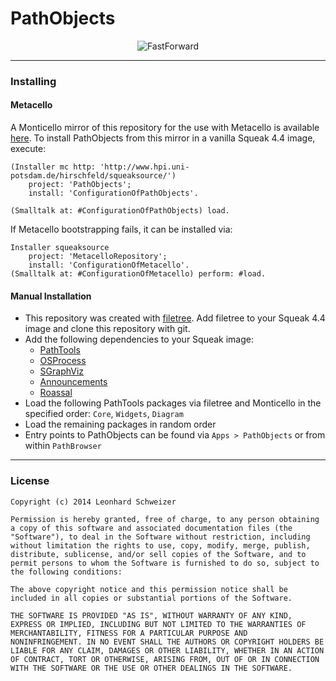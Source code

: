 PathObjects
===========

<p align="center">
  <img src="https://leoschweizer.github.io/PathObjects/PathObjects.png" alt="FastForward"/>
</p>

***

### Installing

#### Metacello

A Monticello mirror of this repository for the use with Metacello is available [here](http://www.hpi.uni-potsdam.de/hirschfeld/squeaksource/PathObjects). 
To install PathObjects from this mirror in a vanilla Squeak 4.4 image, execute:
```smalltalk
(Installer mc http: 'http://www.hpi.uni-potsdam.de/hirschfeld/squeaksource/')
	project: 'PathObjects';
	install: 'ConfigurationOfPathObjects'.

(Smalltalk at: #ConfigurationOfPathObjects) load.
```

If Metacello bootstrapping fails, it can be installed via:
```smalltalk
Installer squeaksource
	project: 'MetacelloRepository';
	install: 'ConfigurationOfMetacello'. 
(Smalltalk at: #ConfigurationOfMetacello) perform: #load.
```

#### Manual Installation

- This repository was created with [filetree](https://github.com/dalehenrich/filetree). Add filetree to your Squeak 4.4 image and clone this repository with git.
- Add the following dependencies to your Squeak image:
    - [PathTools](http://www.hpi.uni-potsdam.de/hirschfeld/squeaksource/PathTools/)
    - [OSProcess](http://wiki.squeak.org/squeak/708)
    - [SGraphViz](https://github.com/leoschweizer/SGraphViz)
    - [Announcements](http://www.squeaksource.com/AXAnnouncements/)
    - [Roassal](http://www.moosetechnology.org/tools/roassal)
- Load the following PathTools packages via filetree and Monticello in the specified order: `Core`, `Widgets`, `Diagram`
- Load the remaining packages in random order
- Entry points to PathObjects can be found via `Apps > PathObjects` or from within `PathBrowser`

***

### License

```
Copyright (c) 2014 Leonhard Schweizer

Permission is hereby granted, free of charge, to any person obtaining
a copy of this software and associated documentation files (the
"Software"), to deal in the Software without restriction, including
without limitation the rights to use, copy, modify, merge, publish,
distribute, sublicense, and/or sell copies of the Software, and to
permit persons to whom the Software is furnished to do so, subject to
the following conditions:

The above copyright notice and this permission notice shall be
included in all copies or substantial portions of the Software.

THE SOFTWARE IS PROVIDED "AS IS", WITHOUT WARRANTY OF ANY KIND,
EXPRESS OR IMPLIED, INCLUDING BUT NOT LIMITED TO THE WARRANTIES OF
MERCHANTABILITY, FITNESS FOR A PARTICULAR PURPOSE AND
NONINFRINGEMENT. IN NO EVENT SHALL THE AUTHORS OR COPYRIGHT HOLDERS BE
LIABLE FOR ANY CLAIM, DAMAGES OR OTHER LIABILITY, WHETHER IN AN ACTION
OF CONTRACT, TORT OR OTHERWISE, ARISING FROM, OUT OF OR IN CONNECTION
WITH THE SOFTWARE OR THE USE OR OTHER DEALINGS IN THE SOFTWARE.
```
